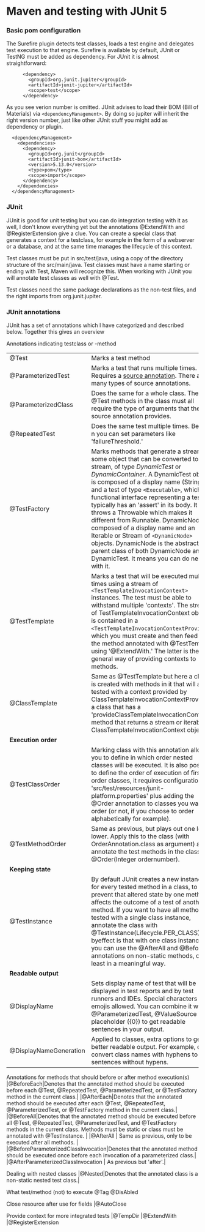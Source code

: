 # Maven and testing with JUnit 5

### Basic pom configuration

The Surefire plugin detects test classes, loads a test engine and delegates test execution to that engine. Surefire is available by default, JUnit or TestNG must be added as dependency. For JUnit it is almost straightforward:

```
      <dependency>
        <groupId>org.junit.jupiter</groupId>
        <artifactId>junit-jupiter</artifactId>
        <scope>test</scope>
      </dependency>
```

As you see verion number is omitted. JUnit advises to load their BOM (Bill of Materials) via ```<dependencyManagement>```. By doing so jupiter will inherit the right version number, just like other JUnit stuff you might add as dependency or plugin.

```
  <dependencyManagement>
    <dependencies>
      <dependency>
        <groupId>org.junit</groupId>
        <artifactId>junit-bom</artifactId>
        <version>5.13.0</version>
        <type>pom</type>
        <scope>import</scope>
      </dependency>
    </dependencies>
  </dependencyManagement>
```

### JUnit

JUnit is good for unit testing but you can do integration testing with it as well, I don't know everything yet but the annotations @ExtendWith and @RegisterExtension give a clue. You can create a special class that generates a context for a testclass, for example in the form of a webserver or a database, and at the same time manages the lifecycle of this context. 

Test classes must be put in src/test/java, using a copy of the directory structure of the src/main/java. Test classes must have a name starting or ending with Test, Maven will recognize this. When working with JUnit you will annotate test classes as well with @Test.

Test classes need the same package declarations as the non-test files, and the right imports from org.junit.jupiter. 

### JUnit annotations

JUnit has a set of annotations which I have categorized and described below. Together this gives an overview 


Annotations indicating testclass or -method

|    |    |
|----|----|
|@Test |Marks a test method  |
|@ParameterizedTest |Marks a test that runs multiple times. Requires a [source annotation](https://junit.org/junit5/docs/current/user-guide/#writing-tests-parameterized-tests-sources). There are many types of source annotations.|
|@ParameterizedClass | Does the same for a whole class. The @Test methods in the class must all require the type of arguments that the source annotation provides. | 
|@RepeatedTest |Does the same test multiple times. Besides n you can set parameters like 'failureThreshold.'|
|@TestFactory |Marks methods that generate a stream, or some object that can be converted to a stream, of type _DynamicTest_ or _DynamicContainer_. A DynamicTest object is composed of a display name (String) and a test of type ```<Executable>```, which is a functional interface representing a test. It typically has an 'assert' in its body. It throws a Throwable which makes it different from Runnable. DynamicNode is composed of a display name and an Iterable or Stream of ```<DynamicNode>``` objects. DynamicNode is the abstract parent class of both DynamicNode and DynamicTest. It means you can do nesting with it.|
|@TestTemplate |Marks a test that will be executed multiple times using a stream of ```<TestTemplateInvocationContext>``` instances. The test must be able to withstand multiple 'contexts'. The stream of TestTemplateInvocationContext objects is contained in a ```<TestTemplateInvocationContextProvider>```, which you must create and then feed to the method annotated with @TestTemplate using '@ExtendWith.' The latter is the general way of providing contexts to methods.|
|@ClassTemplate |Same as @TestTemplate but here a class is created with methods in it that will all be tested with a context provided by ClassTemplateInvocationContextProvider, a class that has a 'provideClassTemplateInvocationContexts' method that returns a stream or iterable of ClassTemplateInvocationContext objects.|
|**Execution order**|     |
|@TestClassOrder| Marking class with this annotation allows you to define in which order nested classes will be executed. It is also possible to define the order of execution of first-order classes, it requires configuration in 'src/test/resources/junit-platform.properties' plus adding the @Order annotation to classes you want to order (or not, if you choose to order alphabetically for example).|
|@TestMethodOrder| Same as previous, but plays out one level lower. Apply this to the class (with OrderAnnotation.class as argument) and annotate the test methods in the class with @Order(Integer ordernumber).|
|**Keeping state**|     |
|@TestInstance| By default JUnit creates a new instance for every tested method in a class, to prevent that altered state by one method affects the outcome of a test of another method. If you want to have all methods be tested with a single class instance, annotate the class with @TestInstance(Lifecycle.PER_CLASS). A byeffect is that with one class instance you can use the @AfterAll and @BeforeAll annotations on non-static methods, or at least in a meaningful way.|
|**Readable output**||
|@DisplayName|Sets display name of test that will be displayed in test reports and by test runners and IDEs. Special characters and emojis allowed. You can combine it with @ParameterizedTest, @ValueSource and placeholder ({0}) to get readable sentences in your output.|
|@DisplayNameGeneration|Applied to classes, extra options to get better readable output. For example, can convert class names with hyphens to sentences without hypens.|

Annotations for methods that should before or after method execution(s)
|@BeforeEach|Denotes that the annotated method should be executed before each @Test, @RepeatedTest, @ParameterizedTest, or @TestFactory method in the current class.|
|@AfterEach|Denotes that the annotated method should be executed after each @Test, @RepeatedTest, @ParameterizedTest, or @TestFactory method in the current class.|
|@BeforeAll|Denotes that the annotated method should be executed before all @Test, @RepeatedTest, @ParameterizedTest, and @TestFactory methods in the current class. Methods must be static or class must be annotated with @TestInstance. |
|@AfterAll | Same as previous, only to be executed after all methods. |
|@BeforeParameterizedClassInvocation|Denotes that the annotated method should be executed once before each invocation of a parameterized class.|
|@AfterParameterizedClassInvocation | As previous but 'after'.|

Dealing with nested classes
|@Nested|Denotes that the annotated class is a non-static nested test class.|

What test/method (not) to execute
@Tag
@DisAbled

Close resource after use for fields
|@AutoClose

Provide context for more integrated tests
|@TempDir
|@ExtendWith
|@RegisterExtension

